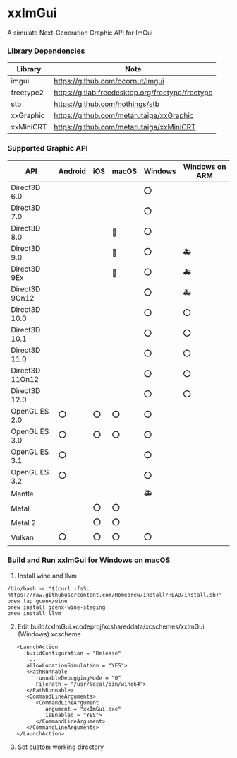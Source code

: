 # xxImGui
A simulate Next-Generation Graphic API for ImGui

### Library Dependencies
| Library   | Note                                             |
| --------- | ------------------------------------------------ |
| imgui     | https://github.com/ocornut/imgui                 |
| freetype2 | https://gitlab.freedesktop.org/freetype/freetype |
| stb       | https://github.com/nothings/stb                  |
| xxGraphic | https://github.com/metarutaiga/xxGraphic         |
| xxMiniCRT | https://github.com/metarutaiga/xxMiniCRT         |

### Supported Graphic API
| API             | Android | iOS | macOS | Windows | Windows on ARM |
| --------------- | ------- | --- | ----- | ------- | -------------- |
| Direct3D 6.0    |         |     |       | ⭕       |                |
| Direct3D 7.0    |         |     |       | ⭕       |                |
| Direct3D 8.0    |         |     | 🍷     | ⭕       |                |
| Direct3D 9.0    |         |     | 🍷     | ⭕       | 🚑              |
| Direct3D 9Ex    |         |     | 🍷     | ⭕       | 🚑              |
| Direct3D 9On12  |         |     |       | ⭕       | 🚑              |
| Direct3D 10.0   |         |     |       | ⭕       | ⭕              |
| Direct3D 10.1   |         |     |       | ⭕       | ⭕              |
| Direct3D 11.0   |         |     |       | ⭕       | ⭕              |
| Direct3D 11On12 |         |     |       | ⭕       | ⭕              |
| Direct3D 12.0   |         |     |       | ⭕       | ⭕              |
| OpenGL ES 2.0   | ⭕       | ⭕   | ⭕     | ⭕       |                |
| OpenGL ES 3.0   | ⭕       | ⭕   | ⭕     | ⭕       |                |
| OpenGL ES 3.1   | ⭕       |     |       | ⭕       |                |
| OpenGL ES 3.2   | ⭕       |     |       | ⭕       |                |
| Mantle          |         |     |       | 🚑       |                |
| Metal           |         | ⭕   | ⭕     |         |                |
| Metal 2         |         | ⭕   | ⭕     |         |                |
| Vulkan          | ⭕       | ⭕   | ⭕     | ⭕       |                |

### Build and Run xxImGui for Windows on macOS
1. Install wine and llvm
```
/bin/bash -c "$(curl -fsSL https://raw.githubusercontent.com/Homebrew/install/HEAD/install.sh)"
brew tap gcenx/wine
brew install gcenx-wine-staging
brew install llvm
```
2. Edit build/xxImGui.xcodeproj/xcshareddata/xcschemes/xxImGui (Windows).xcscheme
```
   <LaunchAction
      buildConfiguration = "Release"
      ...
      allowLocationSimulation = "YES">
      <PathRunnable
         runnableDebuggingMode = "0"
         FilePath = "/usr/local/bin/wine64">
      </PathRunnable>
      <CommandLineArguments>
         <CommandLineArgument
            argument = "xxImGui.exe"
            isEnabled = "YES">
         </CommandLineArgument>
      </CommandLineArguments>
   </LaunchAction>
```
3. Set custom working directory

